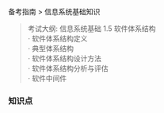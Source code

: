 备考指南 > 信息系统基础知识

> 考试大纲: 信息系统基础
> 1.5 软件体系结构  
> · 软件体系结构定义  
> · 典型体系结构  
> · 软件体系结构设计方法  
> · 软件体系结构分析与评估  
> · 软件中间件  


### 知识点



